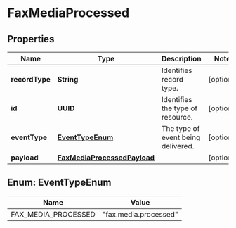 

# FaxMediaProcessed


## Properties

| Name | Type | Description | Notes |
|------------ | ------------- | ------------- | -------------|
|**recordType** | **String** | Identifies record type. |  [optional] |
|**id** | **UUID** | Identifies the type of resource. |  [optional] |
|**eventType** | [**EventTypeEnum**](#EventTypeEnum) | The type of event being delivered. |  [optional] |
|**payload** | [**FaxMediaProcessedPayload**](FaxMediaProcessedPayload.md) |  |  [optional] |



## Enum: EventTypeEnum

| Name | Value |
|---- | -----|
| FAX_MEDIA_PROCESSED | &quot;fax.media.processed&quot; |



